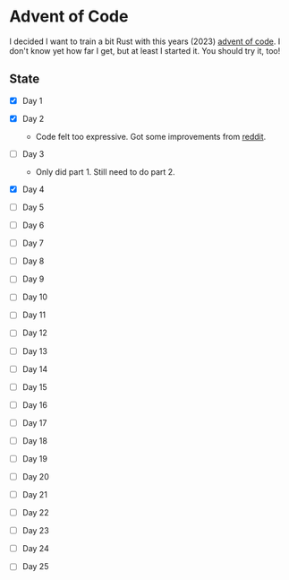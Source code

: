 # Advent of Code

I decided I want to train a bit Rust with this years (2023) [advent of code](https://adventofcode.com/).
I don't know yet how far I get, but at least I started it.
You should try it, too!

## State

- [x] Day 1
- [x] Day 2
  - Code felt too expressive. Got some improvements from [reddit](https://www.reddit.com/r/rust/comments/189a5tu/string_manipulation_in_rust_advent_of_code/).
- [ ] Day 3
  - Only did part 1. Still need to do part 2.
- [x] Day 4
- [ ] Day 5
- [ ] Day 6
- [ ] Day 7
- [ ] Day 8
- [ ] Day 9
- [ ] Day 10
- [ ] Day 11
- [ ] Day 12
- [ ] Day 13
- [ ] Day 14
- [ ] Day 15
- [ ] Day 16
- [ ] Day 17
- [ ] Day 18
- [ ] Day 19
- [ ] Day 20
- [ ] Day 21
- [ ] Day 22
- [ ] Day 23
- [ ] Day 24
- [ ] Day 25

